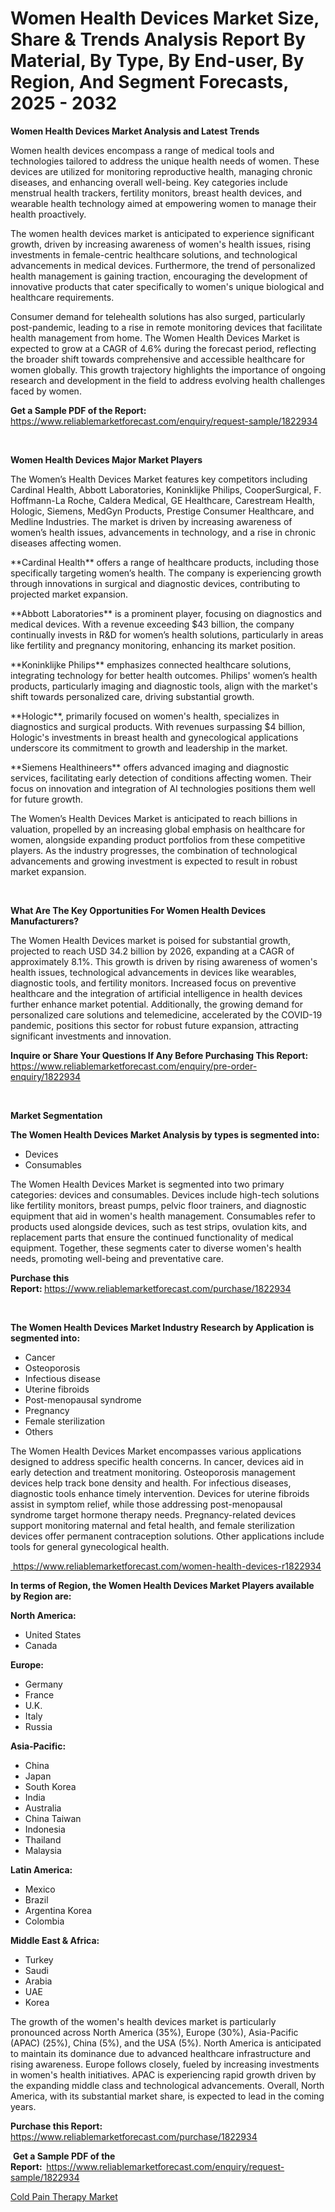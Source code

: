 <p><h1>Women Health Devices Market Size, Share & Trends Analysis Report By Material, By Type, By End-user, By Region, And Segment Forecasts, 2025 - 2032</h1></p><p><strong>Women Health Devices Market Analysis and Latest Trends</strong></p>
<p><p>Women health devices encompass a range of medical tools and technologies tailored to address the unique health needs of women. These devices are utilized for monitoring reproductive health, managing chronic diseases, and enhancing overall well-being. Key categories include menstrual health trackers, fertility monitors, breast health devices, and wearable health technology aimed at empowering women to manage their health proactively.</p><p>The women health devices market is anticipated to experience significant growth, driven by increasing awareness of women's health issues, rising investments in female-centric healthcare solutions, and technological advancements in medical devices. Furthermore, the trend of personalized health management is gaining traction, encouraging the development of innovative products that cater specifically to women's unique biological and healthcare requirements.</p><p>Consumer demand for telehealth solutions has also surged, particularly post-pandemic, leading to a rise in remote monitoring devices that facilitate health management from home. The Women Health Devices Market is expected to grow at a CAGR of 4.6% during the forecast period, reflecting the broader shift towards comprehensive and accessible healthcare for women globally. This growth trajectory highlights the importance of ongoing research and development in the field to address evolving health challenges faced by women.</p></p>
<p><strong>Get a Sample PDF of the Report:&nbsp;</strong> <a href="https://www.reliablemarketforecast.com/enquiry/request-sample/1822934?utm_campaign=2794&utm_medium=2&utm_source=Github&utm_content=ia&utm_term=03032025&utm_id=women-health-devices">https://www.reliablemarketforecast.com/enquiry/request-sample/1822934</a></p>
<p>&nbsp;</p>
<p><strong>Women Health Devices Major Market Players</strong></p>
<p><p>The Women’s Health Devices Market features key competitors including Cardinal Health, Abbott Laboratories, Koninklijke Philips, CooperSurgical, F. Hoffmann-La Roche, Caldera Medical, GE Healthcare, Carestream Health, Hologic, Siemens, MedGyn Products, Prestige Consumer Healthcare, and Medline Industries. The market is driven by increasing awareness of women’s health issues, advancements in technology, and a rise in chronic diseases affecting women.</p><p>**Cardinal Health** offers a range of healthcare products, including those specifically targeting women’s health. The company is experiencing growth through innovations in surgical and diagnostic devices, contributing to projected market expansion.</p><p>**Abbott Laboratories** is a prominent player, focusing on diagnostics and medical devices. With a revenue exceeding $43 billion, the company continually invests in R&D for women’s health solutions, particularly in areas like fertility and pregnancy monitoring, enhancing its market position.</p><p>**Koninklijke Philips** emphasizes connected healthcare solutions, integrating technology for better health outcomes. Philips' women’s health products, particularly imaging and diagnostic tools, align with the market's shift towards personalized care, driving substantial growth.</p><p>**Hologic**, primarily focused on women's health, specializes in diagnostics and surgical products. With revenues surpassing $4 billion, Hologic's investments in breast health and gynecological applications underscore its commitment to growth and leadership in the market.</p><p>**Siemens Healthineers** offers advanced imaging and diagnostic services, facilitating early detection of conditions affecting women. Their focus on innovation and integration of AI technologies positions them well for future growth.</p><p>The Women’s Health Devices Market is anticipated to reach billions in valuation, propelled by an increasing global emphasis on healthcare for women, alongside expanding product portfolios from these competitive players. As the industry progresses, the combination of technological advancements and growing investment is expected to result in robust market expansion.</p></p>
<p>&nbsp;</p>
<p><strong>What Are The Key Opportunities For Women Health Devices Manufacturers?</strong></p>
<p><p>The Women Health Devices market is poised for substantial growth, projected to reach USD 34.2 billion by 2026, expanding at a CAGR of approximately 8.1%. This growth is driven by rising awareness of women's health issues, technological advancements in devices like wearables, diagnostic tools, and fertility monitors. Increased focus on preventive healthcare and the integration of artificial intelligence in health devices further enhance market potential. Additionally, the growing demand for personalized care solutions and telemedicine, accelerated by the COVID-19 pandemic, positions this sector for robust future expansion, attracting significant investments and innovation.</p></p>
<p><strong>Inquire or Share Your Questions If Any Before Purchasing This Report:</strong> <a href="https://www.reliablemarketforecast.com/enquiry/pre-order-enquiry/1822934?utm_campaign=2794&utm_medium=2&utm_source=Github&utm_content=ia&utm_term=03032025&utm_id=women-health-devices">https://www.reliablemarketforecast.com/enquiry/pre-order-enquiry/1822934</a></p>
<p>&nbsp;</p>
<p><strong>Market Segmentation</strong></p>
<p><strong>The Women Health Devices Market Analysis by types is segmented into:</strong></p>
<p><ul><li>Devices</li><li>Consumables</li></ul></p>
<p><p>The Women Health Devices Market is segmented into two primary categories: devices and consumables. Devices include high-tech solutions like fertility monitors, breast pumps, pelvic floor trainers, and diagnostic equipment that aid in women's health management. Consumables refer to products used alongside devices, such as test strips, ovulation kits, and replacement parts that ensure the continued functionality of medical equipment. Together, these segments cater to diverse women's health needs, promoting well-being and preventative care.</p></p>
<p><strong>Purchase this Report:&nbsp;</strong><a href="https://www.reliablemarketforecast.com/purchase/1822934?utm_campaign=2794&utm_medium=2&utm_source=Github&utm_content=ia&utm_term=03032025&utm_id=women-health-devices">https://www.reliablemarketforecast.com/purchase/1822934</a></p>
<p>&nbsp;</p>
<p><strong>The Women Health Devices Market Industry Research by Application is segmented into:</strong></p>
<p><ul><li>Cancer</li><li>Osteoporosis</li><li>Infectious disease</li><li>Uterine fibroids</li><li>Post-menopausal syndrome</li><li>Pregnancy</li><li>Female sterilization</li><li>Others</li></ul></p>
<p><p>The Women Health Devices Market encompasses various applications designed to address specific health concerns. In cancer, devices aid in early detection and treatment monitoring. Osteoporosis management devices help track bone density and health. For infectious diseases, diagnostic tools enhance timely intervention. Devices for uterine fibroids assist in symptom relief, while those addressing post-menopausal syndrome target hormone therapy needs. Pregnancy-related devices support monitoring maternal and fetal health, and female sterilization devices offer permanent contraception solutions. Other applications include tools for general gynecological health.</p></p>
<p><a href="https://www.reliablemarketforecast.com/women-health-devices-r1822934?utm_campaign=2794&utm_medium=2&utm_source=Github&utm_content=ia&utm_term=03032025&utm_id=women-health-devices">&nbsp;https://www.reliablemarketforecast.com/women-health-devices-r1822934</a></p>
<p><strong>In terms of Region, the Women Health Devices Market Players available by Region are:</strong></p>
<p>
    <p> <strong> North America: </strong>
        <ul>
            <li>United States</li>
            <li>Canada</li>
        </ul>
        </p> 
    <p> <strong> Europe: </strong>
        <ul>
            <li>Germany</li>
            <li>France</li>
            <li>U.K.</li>
            <li>Italy</li>
            <li>Russia</li>
        </ul>
        </p> 
    <p> <strong> Asia-Pacific: </strong>
        <ul>
            <li>China</li>
            <li>Japan</li>
            <li>South Korea</li>
            <li>India</li>
            <li>Australia</li>
            <li>China Taiwan</li>
            <li>Indonesia</li>
            <li>Thailand</li>
            <li>Malaysia</li>
        </ul>
        </p> 
    <p> <strong> Latin America: </strong>
        <ul>
            <li>Mexico</li>
            <li>Brazil</li>
            <li>Argentina Korea</li>
            <li>Colombia</li>
        </ul>
        </p> 
    <p> <strong> Middle East & Africa: </strong>
        <ul>
            <li>Turkey</li>
            <li>Saudi</li>
            <li>Arabia</li>
            <li>UAE</li>
            <li>Korea</li>
        </ul>
    </p>
    </p>
<p><p>The growth of the women's health devices market is particularly pronounced across North America (35%), Europe (30%), Asia-Pacific (APAC) (25%), China (5%), and the USA (5%). North America is anticipated to maintain its dominance due to advanced healthcare infrastructure and rising awareness. Europe follows closely, fueled by increasing investments in women's health initiatives. APAC is experiencing rapid growth driven by the expanding middle class and technological advancements. Overall, North America, with its substantial market share, is expected to lead in the coming years.</p></p>
<p><strong>Purchase this Report: </strong><a href="https://www.reliablemarketforecast.com/purchase/1822934?utm_campaign=2794&utm_medium=2&utm_source=Github&utm_content=ia&utm_term=03032025&utm_id=women-health-devices">https://www.reliablemarketforecast.com/purchase/1822934</a></p>
<p>&nbsp;<strong>Get a Sample PDF of the Report:&nbsp;&nbsp;</strong><a href="https://www.reliablemarketforecast.com/enquiry/request-sample/1822934?utm_campaign=2794&utm_medium=2&utm_source=Github&utm_content=ia&utm_term=03032025&utm_id=women-health-devices">https://www.reliablemarketforecast.com/enquiry/request-sample/1822934</a></p>
<p><strong></strong></p>
<p><p><a href="https://github.com/klaassenmackenzie6/Market-Research-Report-List-1/blob/main/cold-pain-therapy-market.md?utm_campaign=2794&utm_medium=2&utm_source=Github&utm_content=ia&utm_term=03032025&utm_id=women-health-devices">Cold Pain Therapy Market</a></p></p>